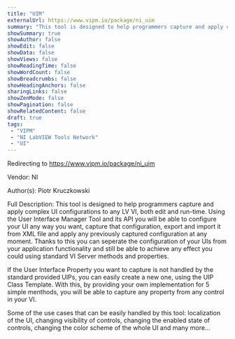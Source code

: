 ```yaml
---
title: "UIM"
externalUrl: https://www.vipm.io/package/ni_uim
summary: "This tool is designed to help programmers capture and apply complex UI configurations to any LV VI, both edit and run-time."
showSummary: true
showAuthor: false
showEdit: false
showData: false
showViews: false
showReadingTime: false
showWordCount: false
showBreadcrumbs: false
showHeadingAnchors: false
sharingLinks: false
showZenMode: false
showPagination: false
showRelatedContent: false
draft: true
tags:
 - "VIPM"
 - "NI LabVIEW Tools Network"
 - "UI"
---
```


Redirecting to https://www.vipm.io/package/ni_uim

Vendor: NI

Author(s): Piotr Kruczkowski
 
Full Description:
This tool is designed to help programmers capture and apply complex UI configurations to any LV VI, both edit and run-time. Using the User Interface Manager Tool and its API you will be able to configure your UI any way you want, capture that configuration, export and import it from XML file and apply any previously captured configuration at any moment. Thanks to this you can seperate the configuration of your UIs from your application functionality and still be able to achieve any effect you could using standard VI Server methods and properties. 

If the User Interface Property you want to capture is not handled by the standard provided UIPs, you can easily create a new one, using the UIP Class Template. With this, by providing your own implementation for 5 simple menthods, you will be able to capture any property from any control in your VI.

Some of the use cases that can be easily handled by this tool: localization of the UI, changing visibility of controls, changing the enabled state of controls, changing the color scheme of the whole UI and many more...